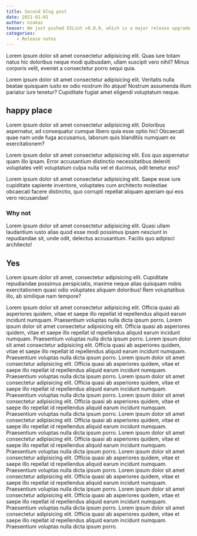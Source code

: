 ```yaml
---
title: Second blog post
date: 2021-01-01
author: nzakas
teaser: We just pushed ESLint v8.0.0, which is a major release upgrade of ESLint. This release adds some new features and fixes several bugs found in the previous release. And this is some longer piece of text here to test the layout on the cards in the post listing.
categories: 
    - Release notes
---
```


Lorem ipsum dolor sit amet consectetur adipisicing elit. Quas iure totam natus hic doloribus neque modi quibusdam, ullam suscipit vero nihil? Minus corporis velit, eveniet a consectetur porro sequi quia.

Lorem ipsum dolor sit amet consectetur adipisicing elit. Veritatis nulla beatae quisquam iusto ex odio nostrum illo atque! Nostrum assumenda illum pariatur iure tenetur? Cupiditate fugiat amet eligendi voluptatum neque.

## happy place

Lorem ipsum dolor sit amet consectetur adipisicing elit. Doloribus aspernatur, ad consequatur cumque libero quia esse optio hic! Obcaecati quae nam unde fuga accusamus, laborum quis blanditiis numquam ex exercitationem?

Lorem ipsum dolor sit amet consectetur adipisicing elit. Eos quo aspernatur quam illo ipsam. Error accusantium distinctio necessitatibus deleniti voluptates velit voluptatum culpa nulla vel et ducimus, odit tenetur eos?

Lorem ipsum dolor sit amet consectetur adipisicing elit. Saepe esse iure cupiditate sapiente inventore, voluptates cum architecto molestiae obcaecati facere distinctio, quo corrupti repellat aliquam aperiam qui eos vero recusandae!

### Why not

Lorem ipsum dolor sit amet consectetur adipisicing elit. Quasi ullam laudantium iusto alias quod esse modi possimus ipsam nesciunt in repudiandae sit, unde odit, delectus accusantium. Facilis quo adipisci architecto!

## Yes

Lorem ipsum dolor sit amet, consectetur adipisicing elit. Cupiditate repudiandae possimus perspiciatis, maxime neque alias quisquam nobis exercitationem quasi odio voluptates aliquam doloribus! Rem voluptatibus illo, ab similique nam tempore?


Lorem ipsum dolor sit amet consectetur adipisicing elit. Officia quasi ab asperiores quidem, vitae et saepe illo repellat id repellendus aliquid earum incidunt numquam. Praesentium voluptas nulla dicta ipsum porro.
Lorem ipsum dolor sit amet consectetur adipisicing elit. Officia quasi ab asperiores quidem, vitae et saepe illo repellat id repellendus aliquid earum incidunt numquam. Praesentium voluptas nulla dicta ipsum porro.
Lorem ipsum dolor sit amet consectetur adipisicing elit. Officia quasi ab asperiores quidem, vitae et saepe illo repellat id repellendus aliquid earum incidunt numquam. Praesentium voluptas nulla dicta ipsum porro.
Lorem ipsum dolor sit amet consectetur adipisicing elit. Officia quasi ab asperiores quidem, vitae et saepe illo repellat id repellendus aliquid earum incidunt numquam. Praesentium voluptas nulla dicta ipsum porro.
Lorem ipsum dolor sit amet consectetur adipisicing elit. Officia quasi ab asperiores quidem, vitae et saepe illo repellat id repellendus aliquid earum incidunt numquam. Praesentium voluptas nulla dicta ipsum porro.
Lorem ipsum dolor sit amet consectetur adipisicing elit. Officia quasi ab asperiores quidem, vitae et saepe illo repellat id repellendus aliquid earum incidunt numquam. Praesentium voluptas nulla dicta ipsum porro.
Lorem ipsum dolor sit amet consectetur adipisicing elit. Officia quasi ab asperiores quidem, vitae et saepe illo repellat id repellendus aliquid earum incidunt numquam. Praesentium voluptas nulla dicta ipsum porro.
Lorem ipsum dolor sit amet consectetur adipisicing elit. Officia quasi ab asperiores quidem, vitae et saepe illo repellat id repellendus aliquid earum incidunt numquam. Praesentium voluptas nulla dicta ipsum porro.
Lorem ipsum dolor sit amet consectetur adipisicing elit. Officia quasi ab asperiores quidem, vitae et saepe illo repellat id repellendus aliquid earum incidunt numquam. Praesentium voluptas nulla dicta ipsum porro.
Lorem ipsum dolor sit amet consectetur adipisicing elit. Officia quasi ab asperiores quidem, vitae et saepe illo repellat id repellendus aliquid earum incidunt numquam. Praesentium voluptas nulla dicta ipsum porro.
Lorem ipsum dolor sit amet consectetur adipisicing elit. Officia quasi ab asperiores quidem, vitae et saepe illo repellat id repellendus aliquid earum incidunt numquam. Praesentium voluptas nulla dicta ipsum porro.
Lorem ipsum dolor sit amet consectetur adipisicing elit. Officia quasi ab asperiores quidem, vitae et saepe illo repellat id repellendus aliquid earum incidunt numquam. Praesentium voluptas nulla dicta ipsum porro.
